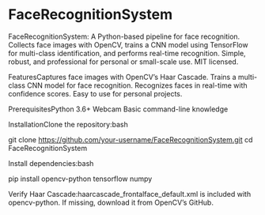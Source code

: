 # FaceRecognitionSystem
FaceRecognitionSystem: A Python-based pipeline for face recognition. Collects face images with OpenCV, trains a CNN model using TensorFlow for multi-class identification, and performs real-time recognition. Simple, robust, and professional for personal or small-scale use. MIT licensed.


FeaturesCaptures face images with OpenCV’s Haar Cascade.
Trains a multi-class CNN model for face recognition.
Recognizes faces in real-time with confidence scores.
Easy to use for personal projects.

PrerequisitesPython 3.6+
Webcam
Basic command-line knowledge

InstallationClone the repository:bash

git clone https://github.com/your-username/FaceRecognitionSystem.git
cd FaceRecognitionSystem

Install dependencies:bash

pip install opencv-python tensorflow numpy

Verify Haar Cascade:haarcascade_frontalface_default.xml is included with opencv-python. If missing, download it from OpenCV’s GitHub.

